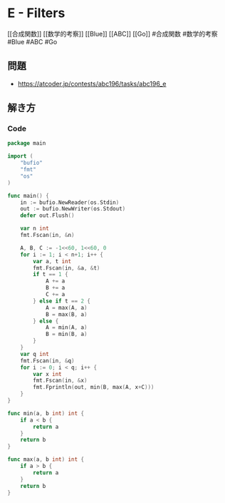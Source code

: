 # E - Filters
[[合成関数]] [[数学的考察]] [[Blue]] [[ABC]] [[Go]]
#合成関数 #数学的考察 #Blue #ABC #Go 

## 問題
- https://atcoder.jp/contests/abc196/tasks/abc196_e

## 解き方
### Code
```go
package main

import (
	"bufio"
	"fmt"
	"os"
)

func main() {
	in := bufio.NewReader(os.Stdin)
	out := bufio.NewWriter(os.Stdout)
	defer out.Flush()

	var n int
	fmt.Fscan(in, &n)

	A, B, C := -1<<60, 1<<60, 0
	for i := 1; i < n+1; i++ {
		var a, t int
		fmt.Fscan(in, &a, &t)
		if t == 1 {
			A += a
			B += a
			C += a
		} else if t == 2 {
			A = max(A, a)
			B = max(B, a)
		} else {
			A = min(A, a)
			B = min(B, a)
		}
	}
	var q int
	fmt.Fscan(in, &q)
	for i := 0; i < q; i++ {
		var x int
		fmt.Fscan(in, &x)
		fmt.Fprintln(out, min(B, max(A, x+C)))
	}
}

func min(a, b int) int {
	if a < b {
		return a
	}
	return b
}

func max(a, b int) int {
	if a > b {
		return a
	}
	return b
}
```
